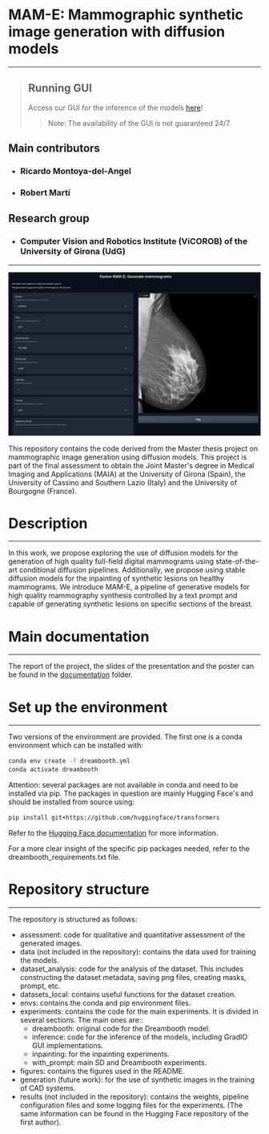 # MAM-E: Mammographic synthetic image generation with diffusion models

------------------------------------------------------------------------------------------------------------------------------
> ## Running GUI
>Access our GUI for the inference of the models [here](https://bafbc1bd15d6fdc843.gradio.live/)!<br>
>>Note: The availability of the GUI is not guaranteed 24/7.

## Main contributors
- ### Ricardo Montoya-del-Angel
- ### Robert Martí

## Research group
- ### Computer Vision and Robotics Institute (ViCOROB) of the University of Girona (UdG)

------------------------------------------------------------------------------------------------------------------------------

![alt text](figures/mam-e_fusion.png "Mam-E")

This repository contains the code derived from the Master thesis project on mammographic image generation using diffusion models. This project is part of the final assessment to obtain the Joint Master's degree in Medical Imaging and Applications (MAIA) at the University of Girona (Spain), the University of Cassino and Southern Lazio (Italy) and the University of Bourgogne (France).

# Description
------------------------------------------------------------------------------------------------------------------------------
In this work, we propose exploring the use of diffusion models for the generation of high quality full-field digital mammograms using state-of-the-art conditional diffusion pipelines. Additionally, we propose using stable diffusion models for the inpainting of synthetic lesions on healthy mammograms. We introduce MAM-E, a pipeline of generative models for high quality mammography synthesis controlled by a text prompt and capable of generating synthetic lesions on specific sections of the breast.

# Main documentation
------------------------------------------------------------------------------------------------------------------------------
The report of the project, the slides of the presentation and the poster can be found in the [documentation](https://github.com/Likalto4/diffusion-models_master/tree/main/documentation) folder.

# Set up the environment
------------------------------------------------------------------------------------------------------------------------------
Two versions of the environment are provided. The first one is a conda environment which can be installed with:

```bash 
conda env create -f dreambooth.yml
conda activate dreambooth
```

Attention: several packages are not available in conda and need to be installed via pip.
The packages in question are mainly Hugging Face's and should be installed from source using:
    
```bash
pip install git+https://github.com/huggingface/transformers
```

Refer to the [Hugging Face documentation](https://huggingface.co/transformers/installation.html) for more information.

For a more clear insight of the specific pip packages needed, refer to the dreambooth_requirements.txt file.

# Repository structure
------------------------------------------------------------------------------------------------------------------------------

The repository is structured as follows:
- assessment: code for qualitative and quantitative assessment of the generated images.
- data (not included in the repository): contains the data used for training the models.
- dataset_analysis: code for the analysis of the dataset. This includes constructing the dataset metadata, saving png files, creating masks, prompt, etc.
- datasets_local: contains useful functions for the dataset creation.
- envs: contains the conda and pip environment files.
- experiments: contains the code for the main experiments. It is divided in several sections. The main ones are:: 
    - dreambooth: original code for the Dreambooth model.
    - inference: code for the inference of the models, including GradIO GUI implementations.
    - inpainting: for the inpainting experiments.
    - with_prompt: main SD and Dreambooth experiments.
- figures: contains the figures used in the README.
- generation (future work): for the use of synthetic images in the training of CAD systems.
- results (not included in the repository): contains the weights, pipeline configuration files and some logging files for the experiments. (The same information can be found in the Hugging Face repository of the first author).